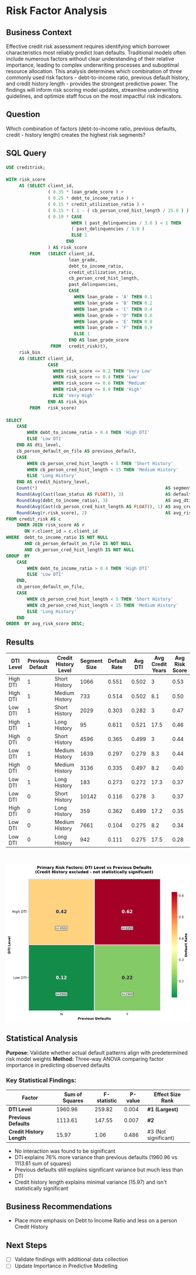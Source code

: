 # Risk Factor Analysis

## **Business Context**

Effective credit risk assessment requires identifying which borrower characteristics most reliably predict loan defaults. Traditional models often include numerous factors without clear understanding of their relative importance, leading to complex underwriting processes and suboptimal resource allocation.
This analysis determines which combination of three commonly used risk factors - debt-to-income ratio, previous default history, and credit history length - provides the strongest predictive power. The findings will inform risk scoring model updates, streamline underwriting guidelines, and optimize staff focus on the most impactful risk indicators.

## **Question**

Which combination of factors (debt-to-income ratio, previous defaults, credit - history length) creates the highest risk segments?

## **SQL Query**

```sql
USE creditrisk;

WITH risk_score
     AS (SELECT client_id,
                ( 0.35 * loan_grade_score ) + 
                ( 0.25 * debt_to_income_ratio ) +
                ( 0.15 * credit_utilization_ratio ) + 
                ( 0.15 * ( 1 - ( cb_person_cred_hist_length / 25.0 ) ) ) + 
                ( 0.10 * CASE
                         WHEN ( past_delinquencies / 3.0 ) < 1 THEN
                         ( past_delinquencies / 3.0 )
                         ELSE 1
                       END 
                ) AS risk_score
         FROM   (SELECT client_id,
                        loan_grade,
                        debt_to_income_ratio,
                        credit_utilization_ratio,
                        cb_person_cred_hist_length,
                        past_delinquencies,
                        CASE
                          WHEN loan_grade = 'A' THEN 0.1
                          WHEN loan_grade = 'B' THEN 0.2
                          WHEN loan_grade = 'C' THEN 0.4
                          WHEN loan_grade = 'D' THEN 0.6
                          WHEN loan_grade = 'E' THEN 0.8
                          WHEN loan_grade = 'F' THEN 0.9
                          ELSE 1
                        END AS loan_grade_score
                 FROM   credit_risk)t),
     risk_bin
     AS (SELECT client_id,
                CASE
                  WHEN risk_score <= 0.2 THEN 'Very Low'
                  WHEN risk_score <= 0.4 THEN 'Low'
                  WHEN risk_score <= 0.6 THEN 'Medium'
                  WHEN risk_score <= 0.8 THEN 'High'
                  ELSE 'Very High'
                END AS risk_bin
         FROM   risk_score)

SELECT 
    CASE
        WHEN debt_to_income_ratio > 0.4 THEN 'High DTI'
        ELSE 'Low DTI'
    END AS dti_level,
    cb_person_default_on_file AS previous_default,
    CASE
        WHEN cb_person_cred_hist_length < 5 THEN 'Short History'
        WHEN cb_person_cred_hist_length < 15 THEN 'Medium History'
        ELSE 'Long History'
    END AS credit_history_level,
    Count(*)                                                 AS segment_size,
    Round(Avg(Cast(loan_status AS FLOAT)), 3)                AS default_rate,
    Round(Avg(debt_to_income_ratio), 3)                      AS avg_dti,
    Round(Avg(Cast(cb_person_cred_hist_length AS FLOAT)), 1) AS avg_credit_years,
    Round(Avg(r.risk_score), 2)                              AS avg_risk_score
FROM credit_risk AS c
    INNER JOIN risk_score AS r
       ON r.client_id = c.client_id
WHERE  debt_to_income_ratio IS NOT NULL
       AND cb_person_default_on_file IS NOT NULL
       AND cb_person_cred_hist_length IS NOT NULL
GROUP  BY 
    CASE
        WHEN debt_to_income_ratio > 0.4 THEN 'High DTI'
        ELSE 'Low DTI'
    END,
    cb_person_default_on_file,
    CASE
        WHEN cb_person_cred_hist_length < 5 THEN 'Short History'
        WHEN cb_person_cred_hist_length < 15 THEN 'Medium History'
        ELSE 'Long History'
    END
ORDER  BY avg_risk_score DESC; 
```

## **Results**

| DTI Level | Previous Default | Credit History Level | Segment Size | Default Rate | Avg DTI | Avg Credit Years | Avg Risk Score |
|-----------|------------------|-----------------------|---------------|---------------|----------|------------------|-----------------|
| High DTI  | 1                | Short History        | 1066          | 0.551         | 0.502    | 3                | 0.53            |
| High DTI  | 1                | Medium History       | 733           | 0.514         | 0.502    | 8.1              | 0.50            |
| Low DTI   | 1                | Short History        | 2029          | 0.303         | 0.282    | 3                | 0.47            |
| High DTI  | 1                | Long History         | 95            | 0.611         | 0.521    | 17.5             | 0.46            |
| High DTI  | 0                | Short History        | 4596          | 0.365         | 0.499    | 3                | 0.44            |
| Low DTI   | 1                | Medium History       | 1639          | 0.297         | 0.279    | 8.3              | 0.44            |
| High DTI  | 0                | Medium History       | 3136          | 0.335         | 0.497    | 8.2              | 0.40            |
| Low DTI   | 1                | Long History         | 183           | 0.273         | 0.272    | 17.3             | 0.37            |
| Low DTI   | 0                | Short History        | 10142         | 0.116         | 0.278    | 3                | 0.37            |
| High DTI  | 0                | Long History         | 359           | 0.362         | 0.499    | 17.2             | 0.35            |
| Low DTI   | 0                | Medium History       | 7661          | 0.104         | 0.275    | 8.2              | 0.34            |
| Low DTI   | 0                | Long History         | 942           | 0.111         | 0.275    | 17.5             | 0.28            |

</br>

![alt text](/Visualizations/Risk%20Assesment/risk_factor_analysis.png)

## **Statistical Analysis**

**Purpose:** Validate whether actual default patterns align with predetermined risk model weights
**Method:** Three-way ANOVA comparing factor importance in predicting observed defaults

### **Key Statistical Findings:**

| Factor | Sum of Squares | F-statistic | P-value | Effect Size Rank |
|--------|----------------|-------------|---------|------------------|
| **DTI Level** | 1960.96 | 259.82 | 0.004 | **#1 (Largest)** |
| **Previous Defaults** | 1113.61 | 147.55 | 0.007 | **#2** |
| **Credit History Length** | 15.97 | 1.06 | 0.486 | #3 (Not significant) |

- No interaction was found to be significant
- DTI explains 76% more variance than previous defaults (1960.96 vs 1113.61 sum of squares)
- Previous defaults still explains significant variance but much less than DTI
- Credit history length explains minimal variance (15.97) and isn't statistically significant

## **Business Recommendations**

- Place more emphasis on Debt to Income Ratio and less on a person Credit History

## **Next Steps**

- [ ] Validate findings with additional data collection
- [ ] Update Importance in Predictive Modelling